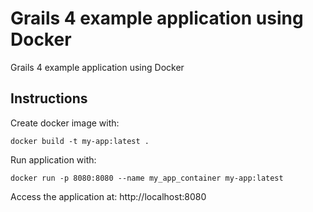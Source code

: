 # Grails 4 example application using Docker

Grails 4 example application using Docker

## Instructions

Create docker image with:
```
docker build -t my-app:latest .
```

Run application with:
```
docker run -p 8080:8080 --name my_app_container my-app:latest
```

Access the application at: http://localhost:8080
